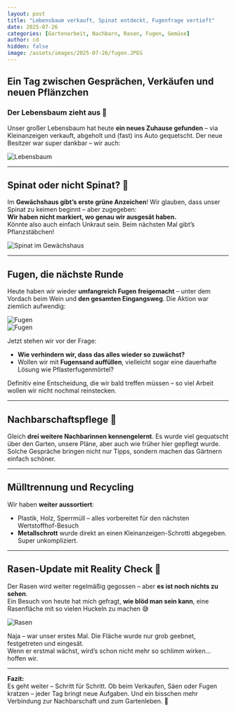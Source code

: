 ```yaml
---
layout: post
title: "Lebensbaum verkauft, Spinat entdeckt, Fugenfrage vertieft"
date: 2025-07-26
categories: [Gartenarbeit, Nachbarn, Rasen, Fugen, Gemüse]
author: cd
hidden: false
image: /assets/images/2025-07-26/fugen.JPEG
---
```


## Ein Tag zwischen Gesprächen, Verkäufen und neuen Pflänzchen

### Der Lebensbaum zieht aus 🌲

Unser großer Lebensbaum hat heute **ein neues Zuhause gefunden** – via Kleinanzeigen verkauft, abgeholt und (fast) ins Auto gequetscht. Der neue Besitzer war super dankbar – wir auch:

![Lebensbaum](/assets/images/2025-07-26/lebensbaum.JPEG)

---

## Spinat oder nicht Spinat? 🥬

Im **Gewächshaus gibt’s erste grüne Anzeichen**! Wir glauben, dass unser Spinat zu keimen beginnt – aber zugegeben:  
**Wir haben nicht markiert, wo genau wir ausgesät haben.**  
Könnte also auch einfach Unkraut sein. Beim nächsten Mal gibt’s Pflanzstäbchen!

![Spinat im Gewächshaus](/assets/images/2025-07-26/spinat.JPEG)

---

## Fugen, die nächste Runde

Heute haben wir wieder **umfangreich Fugen freigemacht** – unter dem Vordach beim Wein und **den gesamten Eingangsweg**. Die Aktion war ziemlich aufwendig:

![Fugen](/assets/images/2025-07-26/fugen.JPEG)  
![Fugen](/assets/images/2025-07-26/fugen2.JPEG)

Jetzt stehen wir vor der Frage:
- **Wie verhindern wir, dass das alles wieder so zuwächst?**
- Wollen wir mit **Fugensand auffüllen**, vielleicht sogar eine dauerhafte Lösung wie Pflasterfugenmörtel?

Definitiv eine Entscheidung, die wir bald treffen müssen – so viel Arbeit wollen wir nicht nochmal reinstecken.

---

## Nachbarschaftspflege 🤝

Gleich **drei weitere Nachbarinnen kennengelernt**. Es wurde viel gequatscht über den Garten, unsere Pläne, aber auch wie früher hier gepflegt wurde.  
Solche Gespräche bringen nicht nur Tipps, sondern machen das Gärtnern einfach schöner.

---

## Mülltrennung und Recycling

Wir haben **weiter aussortiert**:
- Plastik, Holz, Sperrmüll – alles vorbereitet für den nächsten Wertstoffhof-Besuch
- **Metallschrott** wurde direkt an einen Kleinanzeigen-Schrotti abgegeben. Super unkompliziert.

---

## Rasen-Update mit Reality Check 🌱

Der Rasen wird weiter regelmäßig gegossen – aber **es ist noch nichts zu sehen**.  
Ein Besuch von heute hat mich gefragt, **wie blöd man sein kann**, eine Rasenfläche mit so vielen Huckeln zu machen 😅

![Rasen](/assets/images/2025-07-26/rasen0726.JPEG)

Naja – war unser erstes Mal. Die Fläche wurde nur grob geebnet, festgetreten und eingesät.  
Wenn er erstmal wächst, wird’s schon nicht mehr so schlimm wirken… hoffen wir.

---

**Fazit:**  
Es geht weiter – Schritt für Schritt. Ob beim Verkaufen, Säen oder Fugen kratzen – jeder Tag bringt neue Aufgaben. Und ein bisschen mehr Verbindung zur Nachbarschaft und zum Gartenleben. 🌼